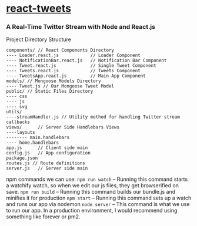 # [react-tweets](https://github.com/scotch-io/react-tweets)
### A Real-Time Twitter Stream with Node and React.js
Project Directory Structure
```
components/ // React Components Directory
---- Loader.react.js            // Loader Component
---- NotificationBar.react.js   // Notification Bar Component
---- Tweet.react.js             // Single Tweet Component
---- Tweets.react.js            // Tweets Component
---- TweetsApp.react.js         // Main App Component
models/ // Mongoose Models Directory
---- Tweet.js // Our Mongoose Tweet Model
public/ // Static Files Directory
---- css
---- js
---- svg
utils/
----streamHandler.js // Utility method for handling Twitter stream callbacks
views/      // Server Side Handlebars Views
----layouts
-------- main.handlebars
---- home.handlebars
app.js      // Client side main
config.js   // App configuration
package.json
routes.js // Route definitions
server.js   // Server side main
```
npm commands we can use:
`npm run watch` – Running this command starts a watchify watch, so when we edit our js files, they get browserified on save.
`npm run build` – Running this command builds our bundle.js and minifies it for production
`npm start` – Running this command sets up a watch and runs our app via nodemon
`node server` – This command is what we use to run our app. In a production environment, I would recommend using something like forever or pm2.
